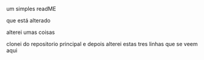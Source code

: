 um simples readME

que está alterado

alterei umas coisas

clonei do repositorio principal
e depois alterei estas tres linhas
que se veem aqui